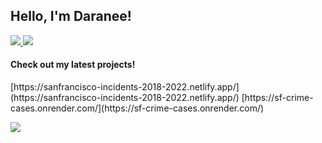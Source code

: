 <h2> Hello, I'm Daranee! </h2> 

<a href= "https://www.linkedin.com/in/daraneeS/" target="_blank">
  <img src="https://img.shields.io/badge/-LinkedIn-0077B5?style=flat&logo=Linkedin&logoColor=white"/>
</a> 
<a href= "mailto:daraneecsrx@gmail.com">
  <img src="https://img.shields.io/badge/-Gmail-c14438?style=flat&logo=Gmail&logoColor=white"/>
</a>

<h4>Check out my latest projects!</h4>
[https://sanfrancisco-incidents-2018-2022.netlify.app/](https://sanfrancisco-incidents-2018-2022.netlify.app/)
[https://sf-crime-cases.onrender.com/](https://sf-crime-cases.onrender.com/)

![](sf_map.gif)


